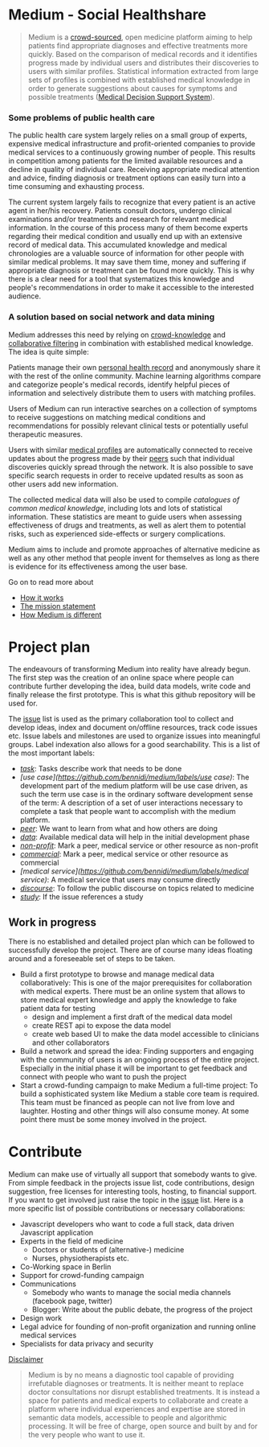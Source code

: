 Medium - Social Healthshare
======
> Medium is a [crowd-sourced](https://github.com/bennidi/medium/wiki/Crowdsourcing), open medicine platform aiming to help patients find appropriate diagnoses and effective treatments more quickly. Based on the comparison of medical records and it identifies progress made by individual users and distributes their discoveries to users with similar profiles. Statistical information extracted from large sets of profiles is combined with established medical knowledge in order to generate suggestions about causes for symptoms and possible treatments ([Medical Decision Support System](https://github.com/bennidi/medium/wiki/Glossary#medical-decision-support-system)).  

### Some problems of public health care
 The public health care system largely relies on a small group of experts, expensive medical infrastructure and profit-oriented companies to provide medical services to a continuously growing number of people. This results in competition among patients for the limited available resources and a decline in quality of individual care. Receiving appropriate medical attention and advice, finding diagnosis or treatment options can easily turn into a time consuming and exhausting process.
 
 The current system largely fails to recognize that every patient is an active agent in her/his recovery. Patients consult doctors, undergo clinical examinations and/or treatments and research for relevant medical information. In the course of this process many of them become experts regarding their medical condition and usually end up with an extensive record of medical data. This accumulated knowledge and medical chronologies are a valuable source of information for other people with similar medical problems. It may save them time, money and suffering if appropriate diagnosis or treatment can be found more quickly. This is why there is a clear need for a tool that systematizes this knowledge and people's recommendations in order to make it accessible to the interested audience.  


### A solution based on social network and data mining
Medium addresses this need by relying on [crowd-knowledge](http://en.wikipedia.org/wiki/Wisdom_of_the_crowd) and [collaborative filtering](http://en.wikipedia.org/wiki/Collaborative_filtering) in combination with established medical knowledge. The idea is quite simple:
 
 Patients manage their own [personal health record](https://github.com/bennidi/medium/wiki/Glossary#phr) and anonymously share it with the rest of the online community. Machine learning algorithms compare and categorize people's medical records, identify helpful pieces of information and selectively distribute them to users with matching profiles.
 
 Users of Medium can run interactive searches on a collection of symptoms to receive suggestions on matching medical conditions and recommendations for possibly relevant clinical tests or potentially useful therapeutic measures. 
 
 Users with similar [medical profiles](https://github.com/bennidi/medium/wiki/Medical-Profiles) are automatically connected to receive updates about the progress made by their [peers](https://github.com/bennidi/medium/wiki/Medical-Profiles#medical-buddies) such that individual discoveries quickly spread through the network. It is also possible to save specific search requests in order to receive updated results as soon as other users add new information. 

The collected medical data will also be used to compile *catalogues of common medical knowledge*, including lots and lots of statistical information. These statistics are meant to guide users when assessing effectiveness of drugs and treatments, as well as alert them to potential risks, such as experienced side-effects or surgery complications.

Medium aims to include and promote approaches of alternative medicine as well as any other method that people invent for themselves as long as there is evidence for its effectiveness among the user base.

Go on to read more about 
+ [How it works](http://github.com/bennidi/medium/wiki/How-it-works)
+ [The mission statement](http://github.com/bennidi/medium/wiki/Mission-Statement)
+ [How Medium is different](http://github.com/bennidi/medium/wiki/FAQ#how-we-make-a-difference)


# Project plan
The endeavours of transforming Medium into reality have already begun. The first step was the creation of an online space where people can contribute further developing the idea, build data models, write code and finally release the first prototype. This is what this github repository will be used for.

The [issue](https://github.com/bennidi/medium/issues) list is used as the primary collaboration tool to collect and develop ideas, index and document on/offline resources, track code issues etc. Issue labels and milestones are used to organize issues into meaningful groups. Label indexation also allows for a good searchability. This is a list of the most important labels:
 + *[task](https://github.com/bennidi/medium/labels/task)*: Tasks describe work that needs to be done
 + *[use case](https://github.com/bennidi/medium/labels/use case)*: The development part of the medium platform will be use case driven, as such the term use case is in the ordinary software development sense of the term: A description of a set of user interactions necessary to complete a task that people want to accomplish with the medium platform.
 + *[peer](https://github.com/bennidi/medium/labels/peer)*: We want to learn from what and how others are doing
 + *[data](https://github.com/bennidi/medium/labels/data)*: Available medical data will help in the initial development phase
 + *[non-profit](https://github.com/bennidi/medium/labels/non-profit)*: Mark a peer, medical service or other resource as non-profit
 + *[commercial](https://github.com/bennidi/medium/labels/commercial)*: Mark a peer, medical service or other resource as commercial
 + *[medical service](https://github.com/bennidi/medium/labels/medical service)*: A medical service that users may consume directly
 + *[discourse](https://github.com/bennidi/medium/labels/discourse)*: To follow the public discourse on topics related to medicine
 + *[study](https://github.com/bennidi/medium/labels/study)*: If the issue references a study

## Work in progress
There is no established and detailed project plan which can be followed to successfully develop the project. There are of course many ideas floating around and a foreseeable set of steps to be taken.

* Build a first prototype to browse and manage medical data collaboratively: This is one of the major prerequisites for collaboration with medical experts. There must be an online system that allows to store medical expert knowledge and apply the knowledge to fake patient data for testing
  * design and implement a first draft of the medical data model
  * create REST api to expose the data model
  * create web based UI to make the data model accessible to clinicians and other collaborators
* Build a network and spread the idea: Finding supporters and engaging with the community of users is an ongoing process of the entire project. Especially in the initial phase it will be important to get feedback and connect with people who want to push the project
* Start a crowd-funding campaign to make Medium a full-time project: To build a sophisticated system like Medium a stable core team is required. This team must be financed as people can not live from love and laughter. Hosting and other things will also consume money. At some point there must be some money involved in the project.

# Contribute
Medium can make use of virtually all support that somebody wants to give. From simple feedback in the projects issue list, code contributions, design suggestion, free licenses for interesting tools, hosting, to financial support. If you want to get involved just raise the topic in the [issue](https://github.com/bennidi/medium/issues) list. Here is a more specific list of possible contributions or necessary collaborations:

+ Javascript developers who want to code a full stack, data driven Javascript application
+ Experts in the field of medicine
  + Doctors or students of (alternative-) medicine
  + Nurses, physiotherapists etc.
+ Co-Working space in Berlin
+ Support for crowd-funding campaign
+ Communications
  + Somebody who wants to manage the social media channels (facebook page, twitter)
  + Blogger: Write about the public debate, the progress of the project
+ Design work
+ Legal advice for founding of non-profit organization and running online medical services
+ Specialists for data privacy and security


[Disclaimer](http://github.com/bennidi/medium/wiki/Disclaimer)
> Medium is by no means a diagnostic tool capable of providing irrefutable diagnoses or treatments. It is neither meant to replace doctor consultations nor disrupt established treatments. It is instead a space for patients and medical experts to collaborate and create a platform where individual experiences and expertise are stored in semantic data models, accessible to people and algorithmic processing. It will be free of charge, open source and built by and for the very people who want to use it.

